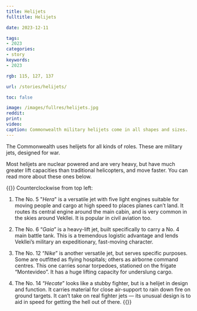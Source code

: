 ```yaml
---
title: Helijets
fulltitle: Helijets

date: 2023-12-11

tags:
- 2023
categories:
- story
keywords:
- 2023

rgb: 115, 127, 137

url: /stories/helijets/

toc: false

image: /images/fullres/helijets.jpg
reddit:
print:
video:
caption: Commonwealth military helijets come in all shapes and sizes.
---
```

The Commonwealth uses helijets for all kinds of roles. These are military jets, designed for war.

Most helijets are nuclear powered and are very heavy, but have much greater lift capacities than traditional helicopters, and move faster. You can read more about these ones below.

{{<note panel>}}
Counterclockwise from top left:

1. The No. 5 "*Hera*" is a versatile jet with five light engines suitable for moving people and cargo at high speed to places planes can’t land. It routes its central engine around the main cabin, and is very common in the skies around Vekllei. It is popular in civil aviation too.

2. The No. 6 “*Gaia*” is a heavy-lift jet, built specifically to carry a No. 4 main battle tank. This is a tremendous logistic advantage and lends Vekllei’s military an expeditionary, fast-moving character.

3. The No. 12 “*Nike*” is another versatile jet, but serves specific purposes. Some are outfitted as flying hospitals; others as airborne command centres. This one carries sonar torpedoes, stationed on the frigate “Montevideo”. It has a huge lifting capacity for underslung cargo.

4. The No. 14 “*Hecate*” looks like a stubby fighter, but is a helijet in design and function. It carries material for close air-support to rain down fire on ground targets. It can’t take on real fighter jets — its unusual design is to aid in speed for getting the hell out of there.
{{</note>}}
